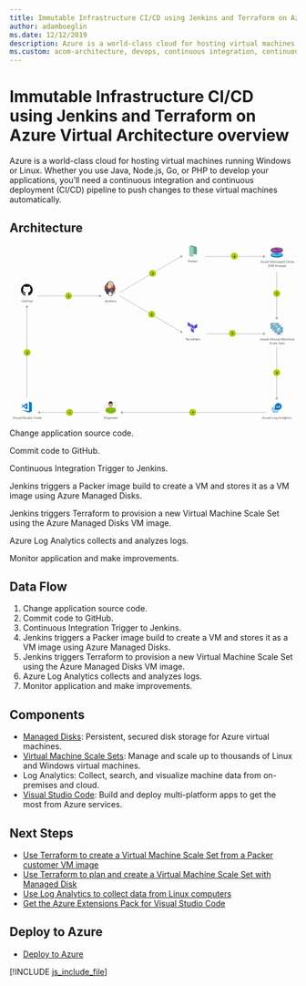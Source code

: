 ```yaml
---
title: Immutable Infrastructure CI/CD using Jenkins and Terraform on Azure Virtual Architecture overview
author: adamboeglin
ms.date: 12/12/2019
description: Azure is a world-class cloud for hosting virtual machines running Windows or Linux. Whether you use Java, Node.js, Go, or PHP to develop your applications, you’ll need a continuous integration and continuous deployment (CI/CD) pipeline to push changes to these virtual machines automatically.
ms.custom: acom-architecture, devops, continuous integration, continuous delivery, CI/CD, continuous deployment, interactive-diagram, is-deployable
---
```

# Immutable Infrastructure CI/CD using Jenkins and Terraform on Azure Virtual Architecture overview

Azure is a world-class cloud for hosting virtual machines running Windows or Linux. Whether you use Java, Node.js, Go, or PHP to develop your applications, you’ll need a continuous integration and continuous deployment (CI/CD) pipeline to push changes to these virtual machines automatically.


## Architecture

<svg class="architecture-diagram" aria-labelledby="immutable-infrastructure-cicd-using-jenkins-and-terraform-on-azure-virtual-architecture-overview" height="718.149" viewbox="0 0 1180 718.149" width="1180" xmlns="http://www.w3.org/2000/svg">
    <path fill="#5c4ee5" d="M744.517 336.76l-12.027-6.842v-13.686l12.027 6.843v13.685zM758.061 344.357l-12.027-6.843v-13.686l12.027 6.843v13.686zM758.061 360.042l-12.027-6.842v-13.686l12.027 6.843v13.685z"/>
    <path fill="#4040b2" d="M771.478 323.828l-12.027 6.843v13.686l12.027-6.843v-13.686z"/>
    <path d="M765.213 38.123l-20.55-5.257V0l20.374 5.212a7.339 7.339 0 015.52 7.11v21.651a4.283 4.283 0 01-5.344 4.15z" fill="#6c9e91"/>
    <path fill="#8ed1bf" d="M756.462 48.493l-17.56-4.661V3.17l17.56 4.661v40.662z"/>
    <path d="M1095.669 344.207h-9.435c1.134 4-.389 4.577-7.061 4.577v2.1h22.687v-2.1c-6.672 0-7.326-.572-6.191-4.577" fill="#7a7a7a"/>
    <path d="M1105.769 318.853h-30.716a1.962 1.962 0 00-1.886 1.976v21.42a1.952 1.952 0 001.886 1.959h30.716a2.144 2.144 0 002.1-1.959v-21.42a2.152 2.152 0 00-2.1-1.976" fill="#a0a1a2"/>
    <path d="M1105.791 318.855h-30.739a1.962 1.962 0 00-1.886 1.976v21.419a1.952 1.952 0 001.886 1.96h.731z" fill="#fff" opacity=".2" style="isolation:isolate"/>
    <path fill="#56b5db" d="M1105.157 321.524v20.014h-29.36v-20.014h29.36z"/>
    <path fill="#59b4d9" d="M1075.797 341.538h.04v-20.014l26.843-.04h.001l-26.884.04v20.014z"/>
    <path fill="#a0a1a2" d="M1079.173 348.783h22.687v2.096h-22.687z"/>
    <g fill="#fff">
        <path d="M1090 330.752a.193.193 0 01-.093-.026l-6.118-3.532a.188.188 0 01-.092-.161.185.185 0 01.092-.16l6.081-3.509a.186.186 0 01.183 0l6.12 3.533a.186.186 0 010 .32l-6.079 3.508a.187.187 0 01-.094.026"/>
        <path d="M1089.122 339.336a.175.175 0 01-.093-.025l-6.1-3.52a.181.181 0 01-.095-.161v-7.064a.188.188 0 01.281-.161l6.1 3.519a.194.194 0 01.09.162v7.064a.189.189 0 01-.09.161.2.2 0 01-.092.025" opacity=".7" style="isolation:isolate"/>
        <path d="M1090.849 339.336a.2.2 0 01-.1-.025.188.188 0 01-.09-.161v-7.02a.192.192 0 01.09-.161l6.1-3.519a.181.181 0 01.183 0 .183.183 0 01.094.16v7.019a.182.182 0 01-.094.161l-6.1 3.52a.164.164 0 01-.09.025" opacity=".4" style="isolation:isolate"/>
    </g>
    <path d="M1103.976 352.513h-9.435c1.134 4-.389 4.577-7.061 4.577v2.1h22.687v-2.1c-6.672 0-7.326-.572-6.191-4.577" fill="#7a7a7a"/>
    <path d="M1114.076 327.16h-30.716a1.962 1.962 0 00-1.886 1.976v21.42a1.952 1.952 0 001.886 1.959h30.716a2.144 2.144 0 002.1-1.959v-21.42a2.152 2.152 0 00-2.1-1.976" fill="#a0a1a2"/>
    <path d="M1114.1 327.162h-30.739a1.962 1.962 0 00-1.886 1.976v21.419a1.952 1.952 0 001.886 1.96h.731z" fill="#fff" opacity=".2" style="isolation:isolate"/>
    <path fill="#56b5db" d="M1113.464 329.83v20.015h-29.36V329.83h29.36z"/>
    <path fill="#59b4d9" d="M1084.104 349.845h.04v-20.014l26.842-.04h.002l-26.884.04v20.014z"/>
    <path fill="#a0a1a2" d="M1087.48 357.089h22.687v2.096h-22.687z"/>
    <g fill="#fff">
        <path d="M1098.308 339.059a.193.193 0 01-.093-.026l-6.115-3.533a.188.188 0 01-.092-.161.185.185 0 01.092-.16l6.081-3.509a.186.186 0 01.183 0l6.12 3.533a.186.186 0 010 .32l-6.079 3.508a.187.187 0 01-.094.026"/>
        <path d="M1097.429 347.643a.175.175 0 01-.093-.025l-6.1-3.52a.181.181 0 01-.095-.161v-7.064a.188.188 0 01.281-.161l6.1 3.519a.194.194 0 01.09.162v7.064a.189.189 0 01-.09.161.2.2 0 01-.092.025" opacity=".7" style="isolation:isolate"/>
        <path d="M1099.156 347.643a.2.2 0 01-.1-.025.188.188 0 01-.09-.161v-7.02a.192.192 0 01.09-.161l6.1-3.519a.181.181 0 01.183 0 .183.183 0 01.094.16v7.019a.182.182 0 01-.094.161l-6.1 3.52a.164.164 0 01-.09.025" opacity=".4" style="isolation:isolate"/>
    </g>
    <path d="M1112.283 360.82h-9.435c1.134 4-.389 4.577-7.061 4.577v2.1h22.687v-2.1c-6.672 0-7.326-.572-6.191-4.577" fill="#7a7a7a"/>
    <path d="M1122.383 335.467h-30.716a1.962 1.962 0 00-1.886 1.976v21.42a1.952 1.952 0 001.886 1.959h30.716a2.144 2.144 0 002.1-1.959v-21.42a2.152 2.152 0 00-2.1-1.976" fill="#a0a1a2"/>
    <path d="M1122.4 335.469h-30.739a1.962 1.962 0 00-1.886 1.976v21.419a1.952 1.952 0 001.886 1.96h.731z" fill="#fff" opacity=".2" style="isolation:isolate"/>
    <path fill="#56b5db" d="M1121.771 338.137v20.015h-29.361v-20.015h29.361z"/>
    <path fill="#59b4d9" d="M1092.41 358.152h.041v-20.014l26.842-.04h.002l-26.885.04v20.014z"/>
    <path fill="#a0a1a2" d="M1095.786 365.396h22.687v2.096h-22.687z"/>
    <g fill="#fff">
        <path d="M1106.615 347.366a.193.193 0 01-.093-.026l-6.118-3.532a.188.188 0 01-.092-.161.185.185 0 01.092-.16l6.081-3.509a.186.186 0 01.183 0l6.12 3.533a.186.186 0 010 .32l-6.079 3.508a.187.187 0 01-.094.026"/>
        <path d="M1105.736 355.95a.175.175 0 01-.093-.025l-6.1-3.52a.181.181 0 01-.095-.161v-7.064a.188.188 0 01.281-.161l6.1 3.519a.194.194 0 01.09.162v7.064a.189.189 0 01-.09.161.2.2 0 01-.092.025" opacity=".7" style="isolation:isolate"/>
        <path d="M1107.463 355.95a.2.2 0 01-.1-.025.188.188 0 01-.09-.161v-7.02a.192.192 0 01.09-.161l6.1-3.519a.181.181 0 01.183 0 .183.183 0 01.094.16v7.019a.182.182 0 01-.094.161l-6.1 3.52a.164.164 0 01-.09.025" opacity=".4" style="isolation:isolate"/>
    </g>
    <text fill="#525252" font-family="SegoeUI, Segoe UI" font-size="14" transform="translate(392.56 233.426)">
        Jenkins
    </text>
    <text fill="#525252" font-family="SegoeUI, Segoe UI" font-size="14" transform="translate(1030.716 390.635)">
        Azu<tspan letter-spacing="-.013em" x="23.283" y="0">r</tspan><tspan x="27.966" y="0">e Vi</tspan><tspan letter-spacing=".029em" x="51.208" y="0">r</tspan><tspan x="56.479" y="0">tual Machine</tspan><tspan x="37.598" y="16.8">Scale Sets</tspan>
    </text>
    <text fill="#525252" font-family="SegoeUI, Segoe UI" font-size="14" transform="translate(723.564 390.635)">
        <tspan letter-spacing="-.103em">T</tspan><tspan x="5.893" y="0">errafo</tspan><tspan letter-spacing="-.002em" x="42.656" y="0">r</tspan><tspan x="47.496" y="0">m</tspan>
    </text>
    <text fill="#525252" font-family="SegoeUI, Segoe UI" font-size="14" transform="translate(1032.046 73.193)">
        Azu<tspan letter-spacing="-.013em" x="23.283" y="0">r</tspan><tspan x="27.966" y="0">e Managed Disks</tspan><tspan x="30.765" y="16.8">(VM Image)</tspan>
    </text>
    <text fill="#525252" font-family="SegoeUI, Segoe UI" font-size="14" transform="translate(733.418 70.193)">
        <tspan letter-spacing="-.032em">P</tspan><tspan x="7.39" y="0">ac</tspan><tspan letter-spacing="-.02em" x="20.979" y="0">k</tspan><tspan x="27.658" y="0">er</tspan>
    </text>
    <text fill="#525252" font-family="SegoeUI, Segoe UI" font-size="14" transform="translate(49.186 233.426)">
        GitHub
    </text>
    <text fill="#525252" font-family="SegoeUI, Segoe UI" font-size="14" transform="translate(387.493 713.645)">
        Engineer
    </text>
    <text fill="#525252" font-family="SegoeUI, Segoe UI" font-size="14" transform="translate(1038.441 713.645)">
        Azu<tspan letter-spacing="-.013em" x="23.283" y="0">r</tspan><tspan x="27.966" y="0">e Log Anal</tspan><tspan letter-spacing=".003em" x="93.461" y="0">y</tspan><tspan x="100.276" y="0">tics</tspan>
    </text>
    <path fill="none" stroke="#969696" stroke-miterlimit="10" stroke-width="1.5" d="M71.103 254.119v373.516"/>
    <path fill="#969696" d="M65.867 255.651l5.236-9.067 5.235 9.067H65.867z"/>
    <path fill="none" stroke="#969696" stroke-miterlimit="10" stroke-width="1.5" d="M1098.851 628.135V417.829"/>
    <path fill="#969696" d="M1104.086 626.603l-5.235 9.067-5.236-9.067h10.471z"/>
    <g>
        <path fill="none" stroke="#969696" stroke-miterlimit="10" stroke-width="1.5" d="M1098.851 298.464V107.158"/>
        <path fill="#969696" d="M1104.086 296.932l-5.235 9.067-5.236-9.067h10.471z"/>
    </g>
    <g>
        <path fill="none" stroke="#969696" stroke-miterlimit="10" stroke-width="1.5" d="M123.754 687.123h246.48"/>
        <path fill="#969696" d="M125.286 692.359l-9.067-5.236 9.067-5.235v10.471z"/>
    </g>
    <g>
        <path fill="none" stroke="#969696" stroke-miterlimit="10" stroke-width="1.5" d="M370.734 208.311h-256.48"/>
        <path fill="#969696" d="M369.202 203.075l9.067 5.236-9.067 5.236v-10.472z"/>
    </g>
    <g>
        <path fill="none" stroke="#969696" stroke-miterlimit="10" stroke-width="1.5" d="M705.311 355.85L453.099 208.311"/>
        <path fill="#969696" d="M706.632 350.557l5.183 9.097-10.47-.059 5.287-9.038z"/>
    </g>
    <g>
        <path fill="none" stroke="#969696" stroke-miterlimit="10" stroke-width="1.5" d="M705.311 46.445L453.099 193.983"/>
        <path fill="#969696" d="M701.345 42.699l10.47-.059-5.183 9.098-5.287-9.039z"/>
    </g>
    <g>
        <path fill="none" stroke="#969696" stroke-miterlimit="10" stroke-width="1.5" d="M1044.937 46.207H806.212"/>
        <path fill="#969696" d="M1043.405 40.971l9.067 5.236-9.067 5.236V40.971z"/>
    </g>
    <g>
        <path fill="none" stroke="#969696" stroke-miterlimit="10" stroke-width="1.5" d="M1044.937 364.156H806.212"/>
        <path fill="#969696" d="M1043.405 358.921l9.067 5.235-9.067 5.236v-10.471z"/>
    </g>
    <g>
        <path fill="none" stroke="#969696" stroke-miterlimit="10" stroke-width="1.5" d="M463.682 687.123h590.824"/>
        <path fill="#969696" d="M465.213 692.359l-9.066-5.236 9.066-5.235v10.471z"/>
    </g>
    <a class="architecture-tooltip-trigger" href="#">
        <circle cx="246.994" cy="687.123" fill="#a5ce00" r="14"/>
        <text font-family="SegoeUI, Segoe UI" font-size="14" transform="translate(243.411 693.176)">
            1
        </text>
    </a>
    <a class="architecture-tooltip-trigger" href="#">
        <circle cx="753.094" cy="687.123" fill="#a5ce00" r="14"/>
        <text font-family="SegoeUI, Segoe UI" font-size="14" transform="translate(749.511 693.176)">
            7
        </text>
    </a>
    <a class="architecture-tooltip-trigger" href="#">
        <circle cx="1099.018" cy="523.599" fill="#a5ce00" r="14"/>
        <text font-family="SegoeUI, Segoe UI" font-size="14" transform="translate(1095.434 529.651)">
            6
        </text>
    </a>
    <a class="architecture-tooltip-trigger" href="#">
        <circle cx="916.339" cy="362.517" fill="#a5ce00" r="14"/>
        <text font-family="SegoeUI, Segoe UI" font-size="14" transform="translate(912.755 368.569)">
            5
        </text>
    </a>
    <a class="architecture-tooltip-trigger" href="#">
        <circle cx="584.722" cy="284.111" fill="#a5ce00" r="14"/>
        <text font-family="SegoeUI, Segoe UI" font-size="14" transform="translate(581.139 290.163)">
            5
        </text>
    </a>
    <a class="architecture-tooltip-trigger" href="#">
        <circle cx="1099.018" cy="198.517" fill="#a5ce00" r="14"/>
        <text font-family="SegoeUI, Segoe UI" font-size="14" transform="translate(1095.434 204.569)">
            5
        </text>
    </a>
    <a class="architecture-tooltip-trigger" href="#">
        <circle cx="924.339" cy="44.517" fill="#a5ce00" r="14"/>
        <text font-family="SegoeUI, Segoe UI" font-size="14" transform="translate(920.755 50.569)">
            4
        </text>
    </a>
    <a class="architecture-tooltip-trigger" href="#">
        <circle cx="588.222" cy="115.619" fill="#a5ce00" r="14"/>
        <text font-family="SegoeUI, Segoe UI" font-size="14" transform="translate(584.638 121.671)">
            4
        </text>
    </a>
    <a class="architecture-tooltip-trigger" href="#">
        <circle cx="72.367" cy="440.877" fill="#a5ce00" r="14"/>
        <text font-family="SegoeUI, Segoe UI" font-size="14" transform="translate(68.784 446.93)">
            2
        </text>
    </a>
    <a class="architecture-tooltip-trigger" href="#">
        <circle cx="242.494" cy="208.311" fill="#a5ce00" r="14"/>
        <text font-family="SegoeUI, Segoe UI" font-size="14" transform="translate(238.911 214.364)">
            3
        </text>
    </a>
    <text fill="#525252" font-family="SegoeUI, Segoe UI" font-size="14" transform="translate(13.071 713.645)">
        Visual <tspan letter-spacing="-.032em" x="40.298" y="0">S</tspan><tspan x="47.284" y="0">tudio Code</tspan>
    </text>
    <g fill="#007acd">
        <path d="M79.952 642.27v39.141l-31.125-4.434 31.125 10.659 11.559-4.776v-35.617l-11.559-4.973z"/>
        <path d="M51.186 668.712l6.433-4.824 10.6 10.335L74 671.835v-20.366l-5.78-2.487-10.55 10.286-6.484-4.775-2.359.824 6.448 6.285-6.448 6.285zm17.036-12.774v11.1l-7.469-5.5z"/>
    </g>
    <g fill="#181616">
        <path d="M71.1 159.025a24.322 24.322 0 00-7.688 47.4c1.215.225 1.662-.528 1.662-1.17 0-.58-.022-2.5-.033-4.528-6.766 1.471-8.193-2.869-8.193-2.869-1.106-2.811-2.7-3.558-2.7-3.558-2.207-1.509.166-1.478.166-1.478a5.112 5.112 0 013.728 2.506c2.169 3.718 5.689 2.643 7.077 2.021a5.179 5.179 0 011.544-3.252c-5.4-.615-11.08-2.7-11.08-12.019a9.412 9.412 0 012.506-6.528 8.738 8.738 0 01.236-6.436s2.042-.653 6.689 2.493a23.061 23.061 0 0112.18 0c4.642-3.146 6.681-2.493 6.681-2.493a8.729 8.729 0 01.239 6.436 9.393 9.393 0 012.5 6.528c0 9.341-5.689 11.4-11.1 12a5.813 5.813 0 011.649 4.5c0 3.254-.028 5.873-.028 6.674 0 .647.438 1.406 1.67 1.167a24.323 24.323 0 00-7.7-47.393z" fill-rule="evenodd"/>
        <path d="M55.994 193.942c-.053.121-.244.157-.417.074s-.275-.244-.218-.365.243-.159.419-.076.277.246.216.367zm-.3-.222M56.979 195.041c-.116.107-.343.057-.5-.112a.372.372 0 01-.071-.505c.12-.107.339-.057.5.112s.19.4.069.505zm-.232-.249M57.938 196.441c-.149.1-.393.007-.544-.21s-.149-.476 0-.58.391-.01.544.2.149.479 0 .585zm0 0M59.252 197.795c-.133.147-.417.107-.625-.093a.468.468 0 01-.138-.621c.135-.147.421-.106.63.093s.275.476.133.621zm0 0M61.064 198.58c-.059.19-.332.277-.608.2s-.455-.306-.4-.5.332-.282.609-.2.455.3.4.5zm0 0M63.054 198.726c.007.2-.227.367-.516.37s-.526-.156-.529-.353.228-.367.519-.372.526.156.526.355zm0 0M64.906 198.411c.035.2-.166.4-.453.45s-.544-.069-.58-.263.17-.4.451-.453.545.068.582.267zm0 0"/>
    </g>
    <g>
        <path d="M443.177 664.911a27.034 27.034 0 11-27-26.994 27.024 27.024 0 0127 26.994z" fill="#f2f2f2"/>
        <path d="M415.955 691.989a27.7 27.7 0 01-13.916-3.957v-1.445l-.076-1.369-.152-2.739-.233-5.017-.227-4.335v-.3l3.5-.227.757-.076 10.039-.688.305-.076h.151v20.231z" fill="#7fba00"/>
        <path fill="#7fba00" d="M402.191 677.311l-1.672-8.443 14.672-2.965 1.677 8.443-14.677 2.965z"/>
        <path d="M430.706 672.825v.227l-.226 4.411-.3 6.462-.159 2.436v1.824a26.758 26.758 0 01-13.838 3.805h-.226v-20.232h.151l.226.076 10.117.688.687.076z" fill="#7fba00"/>
        <path d="M431.086 687.5c-.3-1.218-.605-2.436-.908-3.578a215.77 215.77 0 00-1.982-6.84l-.074-.076a1.091 1.091 0 00-.151-.461 59.025 59.025 0 00-.682-2.505 4.724 4.724 0 01-.151-1.445 3.713 3.713 0 012.506-2.89 4.6 4.6 0 011.746-.076 3.581 3.581 0 012.588 2.505c.228.763.531 1.6.764 2.511.074.152.074.227.151.379.605 2.133 1.369 4.562 2.052 7.15a25.983 25.983 0 01-5.859 5.326z" fill="#7fba00"/>
        <path fill="#7fba00" d="M429.793 677.311l-14.602-2.965 1.677-8.443 14.672 2.965-1.747 8.443z"/>
        <path d="M437.63 681.413a7.148 7.148 0 01-.687.764 25.983 25.983 0 01-5.857 5.326c-.226.152-.38.227-.605.379-.151-.454-.3-.991-.462-1.521-.908-3.117-1.975-6.923-2.731-9.352a.281.281 0 00-.077-.233c-.308-1.06-.536-1.975-.687-2.505l.764-.227 3.419-.991 3.27-.915.839-.227a2.982 2.982 0 00.151.688c.151.53.38 1.212.608 1.9.535 1.973 1.291 4.485 2.055 6.914z" fill="#7fba00"/>
        <path d="M426.372 673.279a4.337 4.337 0 104.183-4.411 4.333 4.333 0 00-4.183 4.411zM404.7 674.27c-.3.681-.606 1.521-.909 2.429 0 .152-.076.227-.076.309-.076.076-.076.152-.076.3-.612 1.521-1.218 3.269-1.824 5.168-.461 1.445-.991 2.89-1.445 4.411a27.02 27.02 0 01-5.629-5.4c.757-2.436 1.6-4.644 2.278-6.544a4.834 4.834 0 01.151-.53c.309-.915.612-1.672.839-2.436a3.461 3.461 0 014.487-2.2 3.7 3.7 0 012.36 2.814 4.22 4.22 0 01-.156 1.679z" fill="#7fba00"/>
        <path d="M405.46 674.5a.278.278 0 00-.076.227c-.227.53-.454 1.218-.764 2.127-.681 2.209-1.748 5.4-2.657 8.368-.309.763-.537 1.521-.763 2.284-.3-.233-.53-.385-.833-.612a27.02 27.02 0 01-5.629-5.4c-.152-.233-.3-.461-.461-.688 1.142-3.647 2.436-7.377 2.89-8.9a.278.278 0 00.076-.227l.763.3 3.344 1.142 3.345 1.142z" fill="#7fba00"/>
        <path d="M405.611 672.749a4.317 4.317 0 11-4.714-3.881 4.339 4.339 0 014.714 3.881z" fill="#7fba00"/>
        <path d="M415.575 670.843c-2.815 0-5.1-1.748-5.1-4.563v-3.647h10.192v3.647c.002 2.82-2.278 4.563-5.092 4.563z" fill="#d8b195"/>
        <path d="M415.575 643.848c-4.563 0-7.838 4.87-7.989 10.953a1.1 1.1 0 01.152-.459c.536-1.6 3.124-.91 2.511.687a10.149 10.149 0 00-.833 2.967 8.025 8.025 0 00.152 1.9 1.256 1.256 0 01.984 1.3v2.662a7.7 7.7 0 002.512 1.672 3.917 3.917 0 005.017 0 7.411 7.411 0 002.588-1.749v-3.116a1.229 1.229 0 01.99-1.218v-2.359c0-.151-.151-.454 0-.151-.687-1.369 1.067-2.588 1.975-1.672-.001-6.319-2.204-11.417-8.059-11.417z" fill="#b8977c"/>
        <path d="M423.633 654.878c0 6.386-3.421 10.722-8.058 10.722s-7.989-4.337-7.989-10.722c0-6.316 3.351-11.41 7.989-11.41 5.855.001 8.058 5.094 8.058 11.41z" fill="#d8b195"/>
        <path d="M408.35 653.432h-1.067a.85.85 0 00-.757.91v3.193c0 .536.3.916.757.916h.764zM422.8 653.432h1.062a.85.85 0 01.762.91v3.193c0 .536-.3.916-.762.916h-.762z" fill="#d8b195"/>
        <path d="M412.149 655.181a.609.609 0 100-1.218.613.613 0 100 1.218zM419.222 655.258a.6.6 0 00.613-.608.734.734 0 00-.687-.61.652.652 0 00-.608.61.581.581 0 00.682.608z"/>
        <path d="M410.861 662.331h9.428c-1.141 2.277-2.813 3.647-4.714 3.647s-3.575-1.37-4.714-3.647z" fill="#d8b195"/>
        <path d="M417.247 658.374a.59.59 0 01-.613.531c-.074 0-.151.151-.377.308a.964.964 0 01-.682.305 1.144 1.144 0 01-.687-.305c-.152-.156-.3-.308-.38-.308a.587.587 0 01-.606-.531v-.074h3.345z" fill="#b8977c"/>
        <path d="M415.575 653.66v4.64H413.9c0-.151.152-.3.227-.38a2.111 2.111 0 00.606-1.369l.075-2.588c.003-.606.616-.303.767-.303z" fill="#e6ccb9"/>
        <path d="M423.784 650.316v6.917h-.684l-.377-8.286-2.285.3a40.435 40.435 0 01-9.579 0l-2.209-.3-.454 8.209h-.688v-6.84c0-4.108 2.814-7.453 6.317-7.453h3.649c3.497 0 6.31 3.345 6.31 7.453z"/>
        <path d="M421.507 656.171a1.317 1.317 0 01-1.218.759h-1.749a1.962 1.962 0 01-1.672-1.3 5.424 5.424 0 01-.308-1.672v-.303c.074-.151.156-.228.233-.38a1.826 1.826 0 011.136-.385h1.98a2.684 2.684 0 011.446.385 1.341 1.341 0 01.377.608v.074a10.935 10.935 0 01-.074 1.6v.151a4.008 4.008 0 01-.151.463zm.3-2.208v-.074a1.04 1.04 0 00-.38-.682c-.226-.31-1.067-.385-1.521-.385h-1.98a1.643 1.643 0 00-1.213.385 1.1 1.1 0 00-.308.605v.151a4.2 4.2 0 00.385 1.749 2.056 2.056 0 001.75 1.288 6.627 6.627 0 001.749 0 1.466 1.466 0 001.218-.605 2.2 2.2 0 00.3-.839v-.077a5.01 5.01 0 00.003-1.516zM414.357 655.635a1.968 1.968 0 01-1.672 1.3h-1.672c-.688-.077-.991-.228-1.218-.608a1.308 1.308 0 01-.227-.762 10.715 10.715 0 01-.076-1.6v-.074a.565.565 0 01.152-.3.408.408 0 01.227-.305 2.662 2.662 0 011.445-.385h1.975a1.68 1.68 0 011.142.385c.076.151.152.228.227.38v.3a5.581 5.581 0 01-.303 1.669zm.454-1.823a.781.781 0 00-.3-.605 1.646 1.646 0 00-1.218-.385h-1.975c-.454 0-1.294.074-1.521.385l-.3.3a.686.686 0 00-.076.38v.074a11.246 11.246 0 000 1.6 1.778 1.778 0 00.3.839 1.454 1.454 0 001.218.605 6.64 6.64 0 001.748 0 1.974 1.974 0 001.748-1.293 4.293 4.293 0 00.378-1.749z"/>
        <path d="M421.733 652.9a2.166 2.166 0 00-1.444-.3 21.9 21.9 0 00-2.285-.074c-.682.074-1.21.074-1.444.454a1.223 1.223 0 00-.3.536v-.077h-1.3v.077a3.627 3.627 0 00-.227-.536c-.3-.38-.833-.38-1.521-.454a22.55 22.55 0 00-2.278.074 2.163 2.163 0 00-1.445.3 2.019 2.019 0 00-.461.992c0 .074.537.074.537 0a1.153 1.153 0 01.3-.608 1.993 1.993 0 011.294-.308 9.825 9.825 0 012.127 0 1.551 1.551 0 011.142.308 1.141 1.141 0 01.227.531h1.9a1.133 1.133 0 01.233-.531 1.659 1.659 0 011.136-.308 9.867 9.867 0 012.131 0 2.019 2.019 0 011.3.308.937.937 0 01.3.608c0 .074.531 0 .531 0a2.015 2.015 0 00-.453-.992z"/>
        <path d="M415.65 662.482a11.794 11.794 0 01-2.662-.38c-.227 0-.3-.233-.3-.459.076-.151.3-.3.454-.228a10.864 10.864 0 004.942 0c.233-.074.459.077.459.228a.337.337 0 01-.3.459 11.23 11.23 0 01-2.593.38z" fill="#a71e22"/>
    </g>
    <g>
        <ellipse cx="1099.433" cy="41.6" fill="#0072c6" rx="24.727" ry="8.987"/>
        <path fill="#0072c6" d="M1074.706 36.927h49.485v5.097h-49.485z"/>
        <ellipse cx="1099.433" cy="36.927" fill="#59b4d9" rx="24.727" ry="8.987"/>
        <ellipse cx="1099.433" cy="36.378" fill="#0072c6" rx="7.775" ry="2.333"/>
        <path d="M1094.382 38.15l-13.724 4.625a44.11 44.11 0 0013.991 2.97l3.792-7.035s.011.19-4.059-.56zM1101 34.092l3.426-5.975s9.093.756 12.825 2.577l-12.051 4.118a25.761 25.761 0 00-4.2-.72z" fill="#6dbadb"/>
        <g>
            <ellipse cx="1099.433" cy="22.248" fill="#68217a" rx="24.727" ry="8.987"/>
            <path fill="#68217a" d="M1074.706 17.575h49.485v5.097h-49.485z"/>
            <ellipse cx="1099.433" cy="17.575" fill="#9b4f96" rx="24.727" ry="8.987"/>
            <ellipse cx="1099.433" cy="17.026" fill="#68217a" rx="7.775" ry="2.333"/>
            <path d="M1094.382 18.8l-13.724 4.625a44.11 44.11 0 0013.991 2.97l3.792-7.035s.011.192-4.059-.56zM1101 14.74l3.426-5.975s9.093.756 12.825 2.577L1105.2 15.46a25.761 25.761 0 00-4.2-.72z" fill="#a3669f"/>
        </g>
    </g>
    <path d="M1083.571 672.414h2.646v-2.646h-2.646zm0-7.938h2.646v-2.382a18.172 18.172 0 00-2.646 1.72zm3.969 15.877h2.646v-2.646h-2.646zm0 7.938h2.646v-2.646h-2.646zm0-11.908h2.646v-2.646h-2.646zm0 7.938h2.646v-2.646h-2.646zm-3.969-3.969h2.646v-2.646h-2.646zm0 3.969h2.646v-2.646h-2.646zm-3.969-7.938h2.646v-2.646h-2.648zm0 3.969h2.646v-2.646h-2.648zm0-7.938h2.646v-2.646h-2.648zm.265-3.969h2.382V665.8h-.662a18.172 18.172 0 00-1.72 2.645zm3.7 17.862a18.172 18.172 0 002.646 1.72v-2.382h-2.646zm0-17.862h2.646V665.8h-2.646zm19.846 15.877h.662a18.172 18.172 0 001.72-2.646h-2.382zm-3.969-3.969h2.646v-2.646h-2.646zm0 7.674a18.172 18.172 0 002.646-1.72v-.662h-2.646zm0-3.7h2.646v-2.646h-2.646zm-11.908-11.908h2.646v-2.646h-2.646zM1105.4 648.6a13.891 13.891 0 00-13.892 13.892v13.892h13.892a13.892 13.892 0 000-27.785zm-4.631 19.846h-2.646v-7.938h2.646zm5.292 0h-2.646v-5.292h2.646zm5.292 0h-2.646v-10.585h2.646zm-7.938 11.908h2.646v-2.646h-2.646zm-15.877-15.877h2.646v-2.647h-2.646zm7.938 19.846h2.646v-2.646h-2.646zm-3.969 0h2.646v-2.646h-2.646zm0-3.969h2.646v-2.646h-2.646zm3.969 7.938h2.646v-2.646h-2.646z" fill="#0072c6"/>
    <g>
        <path d="M434.076 177.635a21.4 21.4 0 11-21.391-21.88 21.639 21.639 0 0121.391 21.88" fill="#d33833"/>
        <path d="M392.166 183.054s-1.549-22.817 19.476-23.469l-1.467-2.445-11.408 3.83-3.26 3.748-2.852 5.46-1.63 6.356.489 4.237" fill="#ef3d3a"/>
        <path d="M398.034 162.709a21.4 21.4 0 00-6.075 15.008 21.4 21.4 0 006.075 15.006 20.419 20.419 0 0014.65 6.208 20.419 20.419 0 0014.651-6.208 21.4 21.4 0 006.076-15.006 21.4 21.4 0 00-6.076-15.008 20.424 20.424 0 00-14.651-6.208 20.424 20.424 0 00-14.65 6.208zm-.95 30.943a22.73 22.73 0 01-6.454-15.935 22.73 22.73 0 016.454-15.936 21.751 21.751 0 0115.6-6.608 21.749 21.749 0 0115.6 6.608 22.728 22.728 0 016.455 15.936 22.726 22.726 0 01-6.455 15.935 21.754 21.754 0 01-15.6 6.609 21.755 21.755 0 01-15.6-6.609" fill="#231f20"/>
        <path d="M421.69 177.756l-3.26.489-4.4.489-2.852.081-2.77-.081-2.119-.652-1.874-2.037-1.467-4.156-.326-.9-1.956-.652-1.141-1.874-.815-2.689.9-2.363 2.119-.733 1.711.815.815 1.793.978-.163.326-.407-.326-1.874-.082-2.363.489-3.259-.019-1.862 1.486-2.375 2.608-1.874 4.563-1.956 5.052.733 4.4 3.178 2.037 3.259 1.3 2.363.326 5.867-.978 5.052-1.793 4.482-1.711 2.363" fill="#f0d6b7"/>
        <path d="M418.919 191.854l-11.653.489v1.957l.978 6.845-.489.571-8.149-2.771-.571-.978-.815-9.208-1.874-5.541-.408-1.3 6.519-4.482 2.037-.815 1.793 2.2 1.548 1.385 1.793.57.815.244.978 4.237.733.9 1.874-.652-1.3 2.526 7.09 3.341-.9.489" fill="#335061"/>
        <path d="M399.606 163.414l2.119-.733 1.711.815.815 1.793.978-.163.244-.978-.489-1.874.489-4.482-.408-2.445 1.467-1.711 3.178-2.526-.9-1.222-4.482 2.2-1.874 1.467-1.059 2.282-1.63 2.2-.489 2.608.326 2.771" fill="#6d6b6d"/>
        <path d="M402.947 155.754s1.222-3.015 6.112-4.482.244-1.06.244-1.06l-5.3 2.037-2.037 2.037-.9 1.63 1.874-.163M400.5 162.844s-1.711-5.7 4.808-6.519l-.244-.978-4.482 1.06-1.3 4.237.326 2.771.9-.57" fill="#dcd9d8"/>
        <path d="M403.11 170.422l1.067-1.034a.687.687 0 01.563.626c.081.571.326 5.7 3.83 8.475.32.253-2.607-.408-2.607-.408l-2.608-4.074M418.1 168.874s.19-2.47.855-2.28a.916.916 0 01.665.855s-1.615 1.045-1.52 1.425M424.867 159.829s-1.343.284-1.467 1.467 1.467.244 1.711.163M415.007 159.91s-1.793.244-1.793 1.385 2.037 1.06 2.608.571M403.925 165.207s-3.1-1.874-3.423-.081-1.06 3.1.489 4.971l-1.059-.326-.978-2.526-.326-2.445 1.874-1.956 2.119.163 1.222.978.081 1.222M405.391 160.073s1.385-7.171 8.393-8.556c5.77-1.14 8.8.244 9.942 1.548 0 0-5.134-6.111-10.023-4.237s-8.475 5.3-8.393 7.5a35.812 35.812 0 01.081 3.749M424.3 153.88s-2.363-.081-2.445 2.037a1.62 1.62 0 00.163.652s1.875-2.119 3.015-.978" fill="#f7e4cd"/>
        <path d="M413.949 156.79s-.407-3.252-3.18-1.361c-1.793 1.222-1.63 2.934-1.3 3.259s.237.983.485.532.166-1.917 1.063-2.325 2.366-.863 2.935-.105" fill="#f7e4cd"/>
        <path d="M406.288 178.816l-7.66 3.423s3.178 12.631 1.548 16.542l-1.141-.407-.081-4.808-2.118-9.127-.9-2.526 7.986-5.378 2.363 2.281M407.076 185.8l1.087 1.326v4.889h-1.3s-.163-3.423-.163-3.83.163-1.874.163-1.874M407.1 192.75l-3.667.163 1.06.733 2.607.407" fill="#49728b"/>
        <path d="M419.652 191.935l3.015-.081.733 7.5-3.1.407-.652-7.823" fill="#335061"/>
        <path d="M420.467 191.935l4.563-.244s1.874-4.726 1.874-4.971 1.63-6.845 1.63-6.845l-3.667-3.83-.733-.652-1.956 1.956v7.578l-1.711 7.008" fill="#335061"/>
        <path d="M422.5 191.365l-2.852.57.407 2.282c1.059.489 2.852-.815 2.852-.815M422.586 177.1l5.7 4.237.163-1.956-4.319-3.993-1.548 1.711" fill="#49728b"/>
        <path d="M409.931 207.989l-1.687-6.846-.839-5.051-.139-3.749 7.636-.406h4.751l-.432 8.557.733 6.6-.081 1.222-6.193.489-3.749-.815" fill="#fff"/>
        <path d="M418.593 191.854s-.407 8.475.815 14.5a15.568 15.568 0 01-6.03 1.956l6.845-.244.815-.489-.978-13.364-.244-2.852" fill="#dcd9d8"/>
        <path d="M423.539 198.7l3.178-.9 6.03-.326.9-2.771-1.63-4.808-1.874-.244-2.608.815-2.5 1.222-1.328-.244-1.035.407" fill="#fff"/>
        <path d="M423.482 197.069a11.933 11.933 0 012.445-.9l-.9-4.482 1.059-.407s.733 4.237.733 4.726c0 0 4.563.244 4.971.244a7.4 7.4 0 00.733-3.83l.9 2.608.081 1.467-1.3 1.956-1.467.326-2.445-.081-.815-1.059-2.852.407-.9.326" fill="#dcd9d8"/>
        <path d="M420.28 191.284l-1.793-4.563-1.874-2.689s.407-1.141.978-1.141h1.874l1.793.652-.163 3.015-.815 4.726" fill="#fff"/>
        <path d="M420.63 189.735s-2.282-4.4-2.282-5.052c0 0 .407-.978.978-.733s1.793.9 1.793.9v-1.55l-2.771-.571-1.874.244 3.178 7.5.652.082" fill="#dcd9d8"/>
        <path d="M410.664 178.98l-2.257-.245-2.119-.652v.733l1.035 1.142 3.26 1.467" fill="#fff"/>
        <path d="M407.022 179.224s2.526 1.06 3.341.815l.081.977-2.281-.488-1.385-.978.244-.326" fill="#dcd9d8"/>
        <path d="M423.531 183.168a15.484 15.484 0 01-3.726-.513 11.539 11.539 0 01.047-1.211 2.912 2.912 0 011.277-.268 2.221 2.221 0 00-1.418-.16 2.269 2.269 0 00-.235-.748c.777-.277 2.613-2.1 3.645-1.494.492.287.7 1.923.739 2.719a2.775 2.775 0 01-.329 1.676" fill="#d33833"/>
        <path d="M423.531 183.168a15.484 15.484 0 01-3.726-.513 11.539 11.539 0 01.047-1.211 2.912 2.912 0 011.277-.268 2.221 2.221 0 00-1.418-.16 2.269 2.269 0 00-.235-.748c.777-.277 2.613-2.1 3.645-1.494.492.287.7 1.923.739 2.719a2.775 2.775 0 01-.329 1.675z" fill="none" stroke="#d33833" stroke-width="2"/>
        <path d="M416.919 180.908c0 .1-.008.21-.012.316-.432.284-1.129.28-1.6.519a4.164 4.164 0 011.724.436l-.031.79a28.14 28.14 0 01-2.446 1.857 6.474 6.474 0 01-2.455.749c-.265-.062-.289-.391-.4-.7a10.026 10.026 0 01-.791-2.721c-.058-1.263-.185-3.379 1.176-3.119a12.158 12.158 0 013.225 1.18 3.327 3.327 0 001.608.7" fill="#d33833"/>
        <path d="M416.919 180.908c0 .1-.008.21-.012.316-.432.284-1.129.28-1.6.519a4.164 4.164 0 011.724.436l-.031.79a28.14 28.14 0 01-2.446 1.857 6.474 6.474 0 01-2.455.749c-.265-.062-.289-.391-.4-.7a10.026 10.026 0 01-.791-2.721c-.058-1.263-.185-3.379 1.176-3.119a12.158 12.158 0 013.225 1.18 3.327 3.327 0 001.61.693z" fill="none" stroke="#d33833" stroke-width="2"/>
        <path d="M417.7 182.415a4.665 4.665 0 01-.206-1.484c1.835-1.223 2.179 2.1.206 1.484" fill="#d33833"/>
        <path d="M417.7 182.415a4.665 4.665 0 01-.206-1.484c1.839-1.224 2.183 2.101.206 1.484z" fill="none" stroke="#d33833" stroke-width="2"/>
        <path d="M420.361 182.972s-.571-.815-.163-1.06.815 0 1.06-.407 0-.652.081-1.141.489-.571.9-.652 1.548-.244 1.711.163l-.489-1.467-.978-.326-3.1 1.793-.163.9v1.793M411.8 185.662q-.147-1.908-.317-3.812c-.172-1.9.456-1.566 2.1-1.566a4.334 4.334 0 011.639.489c.444.908-.743.706.512 1.391 1.06.578 2.931-.351 2.5-1.635-.24-.286-1.248-.089-1.61-.276l-1.91-.99c-.81-.42-2.682-1.033-3.546-.446-2.188 1.488.138 5.206.919 6.758" fill="#ef3d3a"/>
        <path d="M413.949 156.79c-2.221-.517-3.325.929-4 2.43-.6-.146-.362-.963-.21-1.38.4-1.093 2-2.549 3.309-2.351.563.085 1.326.6.9 1.3M424.771 159.319h.105a22.967 22.967 0 001.569 3.068c-.424.988-3.212 1.862-3.169.088.6-.264 1.644-.054 2.178-.39a6.047 6.047 0 01-.684-2.77M415.086 159.346a9.314 9.314 0 001.308 2.45c.3.3.9.659.6 1.485a1.883 1.883 0 01-.86.715c-1.058.312-3.524.065-2.689-1.255.875.041 2.052.568 2.706-.067-.5-.8-1.4-2.392-1.068-3.328M424.374 168.219c-1.593 1.024-3.37 2.137-5.981 1.878a1.771 1.771 0 01-.229-2.277c.282.485.1 1.377.891 1.511 1.481.254 3.206-.906 4.271-1.312.661-1.114-.057-1.524-.652-2.241-1.219-1.469-2.853-3.29-2.794-5.489.493-.357.535.545.606.709a20.1 20.1 0 003.407 4.669c.287.314.76.615.812.823.152.6-.394 1.327-.331 1.728M403.367 167.141c-.5-.285-.618-1.541-1.2-1.576-.838-.051-.685 1.629-.682 2.611a3.068 3.068 0 01-.254-2.964c-.483-.237-.7.262-.966.437.344-2.5 3.658-1.16 3.107 1.492M425.388 169.26c-.742 1.412-1.791 2.967-3.967 3.012a5.374 5.374 0 010-1.424c1.664-.16 2.691-1.007 3.965-1.588M414.961 170.176c1.388.73 3.939.808 5.826.753a6.607 6.607 0 01.1 1.428c-2.425.121-5.293-.479-5.929-2.181M414.7 171.537c.96 2.41 4.259 2.133 7.042 2.066a1.488 1.488 0 01-.718.816 7.059 7.059 0 01-4.588-.019 6.278 6.278 0 01-1.719-1.913c-.208-.267-1.242-.949-.016-.95" fill="#231f20"/>
        <path d="M424.258 184.832a49.145 49.145 0 01-3.541 5.613 27.035 27.035 0 00.885-6.507 2.05 2.05 0 012.656.894" fill="#81b0c4"/>
        <path d="M430.319 191.766c-1.261.252-2.147 1.478-3.378 1.4a4.029 4.029 0 013.378-1.4M430.876 193.74a18.481 18.481 0 01-3.278.189c.494-.754 2.4-.494 3.278-.189M431.232 195.441c-1.155.025-2.591 0-3.689-.09.65-.7 2.94-.259 3.689.09" fill="#231f20"/>
        <path d="M422.084 200.1a27.157 27.157 0 01.669 4.51 4.723 4.723 0 01-1.862.4c-.06-1.35-.241-3.415-.187-4.7.421.028 1.042-.3 1.38-.21" fill="#dcd9d8"/>
        <path d="M420.221 178.714c-.58.379-1.074.851-1.631 1.256a3.593 3.593 0 01-2.817-.8c.015-.057.106-.032.11-.1 1.323.589 3-.24 4.339-.359" fill="#f0d6b7"/>
        <path d="M413.278 187.73c.363-1.575 1.787-2.39 3.08-3.257a26.011 26.011 0 013.04 5.974 31.152 31.152 0 01-6.12-2.717" fill="#81b0c4"/>
        <path d="M420.7 200.309c-.054 1.287.127 3.352.187 4.7a4.723 4.723 0 001.862-.4 27.157 27.157 0 00-.669-4.51c-.334-.091-.955.238-1.38.21zm-13.327-7.321a67.293 67.293 0 002.881 14.144 18.746 18.746 0 0010.28.187c-.54-2.593-.3-5.75-.62-8.517-.238-2.08-.117-4.173-.443-6.295-3.559-.742-8.596-.174-12.094.48zm12.941-.448c-.03 2.228.1 4.426.27 6.657.856-.128 1.436-.214 2.231-.388a47.961 47.961 0 00-.752-6.465 5.3 5.3 0 00-1.744.195zm4.34-.359a5.332 5.332 0 00-1.267 0c.182 1.816.625 3.821.781 5.727a5.3 5.3 0 001.439-.366 11.53 11.53 0 00-.952-5.366zm6.572 6a2.824 2.824 0 001.717-3.468 16.4 16.4 0 00-1.119-3.789c-.336-.509-1.248-1.175-1.977-.709-1.185.759-3.272.979-4.136 1.9a30.611 30.611 0 01.746 5.251c1.48.092 3.3-.407 4.532.123a17.232 17.232 0 00-2.717.686 5.666 5.666 0 002.954.009zm-11.826-7.735a26.011 26.011 0 00-3.04-5.974c-1.293.867-2.717 1.683-3.08 3.257a31.152 31.152 0 006.12 2.717zm2.2-6.509a27.035 27.035 0 01-.885 6.507 49.145 49.145 0 003.541-5.613 2.05 2.05 0 00-2.656-.894zm-2.5-.887c-.506-.055-.936.582-1.594.307-.151.167-.288.347-.442.51 1.454 1.752 2.115 4.239 3.238 6.3a27.635 27.635 0 00.666-6.3c-.824.046-1.284-.755-1.868-.817zm-1.606-2.12a4.665 4.665 0 00.206 1.484c1.977.618 1.633-2.707-.2-1.484zm-2.188-.718a12.158 12.158 0 00-3.225-1.18c-1.361-.26-1.234 1.856-1.176 3.119a10.026 10.026 0 00.791 2.721c.106.31.13.639.4.7a6.474 6.474 0 002.455-.749 28.14 28.14 0 002.449-1.855l.031-.79a4.164 4.164 0 00-1.724-.436c.474-.238 1.171-.235 1.6-.519 0-.106.009-.211.012-.316a3.327 3.327 0 01-1.609-.695zm-8.12-1.475c-.706.716 1.979 1.693 2.834 1.745 0-.453.258-.881.205-1.206-1.01-.176-2.344-.06-3.034-.539zm8.691.336c0 .07-.095.044-.11.1a3.593 3.593 0 002.817.8c.557-.4 1.051-.877 1.631-1.256-1.329.117-3.015.946-4.333.357zm7.977 2.419c-.038-.8-.247-2.432-.739-2.719-1.032-.6-2.868 1.217-3.645 1.494a2.269 2.269 0 01.235.748 2.221 2.221 0 011.418.16 2.912 2.912 0 00-1.277.268 11.539 11.539 0 00-.047 1.211 15.484 15.484 0 003.726.513 2.775 2.775 0 00.334-1.674zM406 179.43c-.222-.158-1.72-2.108-1.926-2.027a32.25 32.25 0 00-7.514 4.668c2.161 4.636 3.033 10.316 3.187 15.791 2.475 1.158 4.649 2.826 8.008 3-.389-2.75-.743-5.2-.964-7.792-.844-.356-2.055.016-2.844-.11-.007-.952 1.206-.417 1.307-1.057.076-.484-.667-.521-.425-1.283.617.224.942.72 1.6.906.6-1.316-.008-3.645.078-4.745.016-.207.1-1.144.566-.98.409.146-.023 2.494.021 3.535a5.464 5.464 0 00.273 2.49 92.739 92.739 0 0110.057-.826 24.329 24.329 0 01-2.7-1.212c-.545-.307-2.265-.947-2.422-1.465-.251-.826.659-1.265.815-1.973-1.638.893-1.958-.856-2.345-2.1a16.293 16.293 0 01-.637-2.609A28.233 28.233 0 01406 179.43zm16.423-1.791c2.26-1.1 2.667 4.1 1.781 5.767.137.5.608.69.8 1.138-1.261 2.259-2.662 4.367-3.948 6.6.957-.6 2.324-.107 3.45-.553.412-.163.71-1.105 1.021-1.859a40.434 40.434 0 002.158-6.669 8.438 8.438 0 00.282-1.835c-.1-.719-1.074-1.252-1.57-1.7-.914-.821-1.489-1.543-2.442-2.311-.386.571-1.216.954-1.532 1.418zM400.835 157.6c-1.077 1.185-.851 3.4-.721 4.984 1.946-1.224 4.529.1 4.5 2.179.929-.025.347-1.16.179-1.892-.549-2.39.925-4.986.067-7.172a5.906 5.906 0 00-4.03 1.9zm7.7-6.876c-2.437.691-5.561 2.462-6.563 4.652.776-.113 1.314-.5 2.079-.552a5.113 5.113 0 001 .039c.662-.164 1.221-1.649 1.721-2.2s1.072-.77 1.473-1.262c.257-.124.638-.116.653-.5-.107-.123-.225-.214-.359-.176zm12.689.65c-2.53-1.427-6.812-2.5-9.5-1.16-2.172 1.083-5.107 2.874-6.108 5.144.935 2.191-.277 4.2-.354 6.422-.041 1.183.557 2.217.6 3.5-.32.528-1.3.593-1.974.557-.228-1.14-.626-2.421-1.8-2.549a2.724 2.724 0 00-2.95 2.629c-.089 1.689 1.3 4.488 3.263 4.294.759-.075.946-.836 1.773-.828.448.895-.692 1.175-.809 1.815a5.139 5.139 0 00.167 1.114 15.2 15.2 0 001.936 4.506c.994 1.424 2.947 1.639 5.048 1.778.375-.808 1.758-.742 2.659-.53a8.9 8.9 0 01-2.915-2.382c-.955-1.053-1.923-2.182-1.972-3.558 1.806 2.5 3.3 4.692 6.58 5.794 2.484.833 5.386-.382 7.294-1.722a8.382 8.382 0 001.828-2.25 19.075 19.075 0 002.873-11.547c-.089-1.729-.085-3.452-.665-4.615-.606-1.216-2.657-2.3-3.857-1.2-.222-1.183 1-1.914 2.432-1.489a13.562 13.562 0 00-3.548-3.725zm4.714 39.009c1.977-.983 5.671-2.645 6.91 0a22.461 22.461 0 011.231 3.635c.335 1.422-.363 4.411-1.824 4.888a8.675 8.675 0 01-4.352.083 2.371 2.371 0 01-.53-.695 6.006 6.006 0 00-3.027.516c.083.821-.472.953-.993 1.122-.386 1.531.772 3.529.5 4.925-.2.994-1.421 1.148-2.32 1.334a7.639 7.639 0 00.1 1.481 2.244 2.244 0 01-2 1.294c-2.875.346-7.239.5-10-.493-.772-1.893-1.379-4.195-2.022-6.356-2.7.288-4.878-1.164-6.934-2.115-.712-.33-1.7-.512-1.963-1.079a9.7 9.7 0 01-.216-2.593 39.405 39.405 0 00-.972-7.581c-.3-1.166-.825-2.194-1.191-3.317a23.933 23.933 0 01-1.083-3.365c-.228-1.538 1.22-1.624 2.147-2.291 1.432-1.031 2.556-1.6 4.107-2.531a9.358 9.358 0 002-1.294c.313-.637-.538-1.535-.765-2.034a6.118 6.118 0 01-.6-2.239 4.319 4.319 0 01-2.883-1.853 7.1 7.1 0 01-.816-6.151c.067-.16.4-.475.449-.721a8.333 8.333 0 00-.2-1.643c-.09-2.643.447-4.92 2.226-5.717.722-2.877 3.307-3.834 5.743-5.264a18.058 18.058 0 012.95-1.257c3.718-1.368 9.422-1.111 12.508 1.223a16.8 16.8 0 014.148 4.592c1.976 3.994 1.835 10.668.453 15.527a15.629 15.629 0 01-.831 2.395c-.262.547-1.078 1.642-.979 2.125.1.5 1.859 1.833 2.236 2.2.678.654 1.967 1.523 2.072 2.349a8.314 8.314 0 01-.64 2.929c-.846 2.83-1.671 5.446-2.63 7.969" fill="#231f20"/>
        <path d="M412.752 170.792c.107-.143.7-.36 1.522.038 0 0-.978.163-.9 1.793l-.407-.082s-.421-1.478-.218-1.749" fill="#f7e4cd"/>
        <path d="M419.9 184.805a.448.448 0 11-.448-.448.448.448 0 01.448.448M420.345 186.883a.448.448 0 11-.448-.448.448.448 0 01.448.448" fill="#1d1919"/>
    </g>
</svg>

<div class="architecture-tooltip-content" id="architecture-tooltip-1">
<p>Change application source code.</p>
</div>
<div class="architecture-tooltip-content" id="architecture-tooltip-2">
<p>Commit code to GitHub.</p>
</div>
<div class="architecture-tooltip-content" id="architecture-tooltip-3">
<p>Continuous Integration Trigger to Jenkins.</p>
</div>
<div class="architecture-tooltip-content" id="architecture-tooltip-4">
<p>Jenkins triggers a Packer image build to create a VM and stores it as a VM image using Azure Managed Disks.</p>
</div>
<div class="architecture-tooltip-content" id="architecture-tooltip-5">
<p>Jenkins triggers Terraform to provision a new Virtual Machine Scale Set using the Azure Managed Disks VM image.</p>
</div>
<div class="architecture-tooltip-content" id="architecture-tooltip-6">
<p>Azure Log Analytics collects and analyzes logs.</p>
</div>
<div class="architecture-tooltip-content" id="architecture-tooltip-7">
<p>Monitor application and make improvements.</p>
</div>

## Data Flow
1. Change application source code.
1. Commit code to GitHub.
1. Continuous Integration Trigger to Jenkins.
1. Jenkins triggers a Packer image build to create a VM and stores it as a VM image using Azure Managed Disks.
1. Jenkins triggers Terraform to provision a new Virtual Machine Scale Set using the Azure Managed Disks VM image.
1. Azure Log Analytics collects and analyzes logs.
1. Monitor application and make improvements.

## Components
* [Managed Disks](http://azure.microsoft.com/services/managed-disks/): Persistent, secured disk storage for Azure virtual machines.
* [Virtual Machine Scale Sets](http://azure.microsoft.com/services/virtual-machine-scale-sets/): Manage and scale up to thousands of Linux and Windows virtual machines.
* Log Analytics: Collect, search, and visualize machine data from on-premises and cloud.
* [Visual Studio Code](http://azure.microsoft.com/products/visual-studio/): Build and deploy multi-platform apps to get the most from Azure services.

## Next Steps
* [Use Terraform to create a Virtual Machine Scale Set from a Packer customer VM image](https://docs.microsoft.com/azure/terraform/terraform-create-vm-scaleset-network-disks-using-packer-hcl)
* [Use Terraform to plan and create a Virtual Machine Scale Set with Managed Disk](https://docs.microsoft.com/azure/terraform/terraform-create-vm-scaleset-network-disks-hcl)
* [Use Log Analytics to collect data from Linux computers](https://docs.microsoft.com/azure/log-analytics/log-analytics-quick-collect-linux-computer)
* [Get the Azure Extensions Pack for Visual Studio Code](https://marketplace.visualstudio.com/items?itemName=ms-vscode.vscode-azureextensionpack)

## Deploy to Azure
* [Deploy to Azure](/en-us/resources/templates/jenkins-cicd-vmss/)

[!INCLUDE [js_include_file](../../_js/index.md)]
